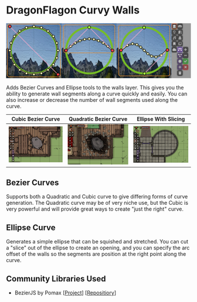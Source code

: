 # DragonFlagon Curvy Walls

![Curvy Walls Banner](../.assets/df-curvy-walls-banner.png)

Adds Bezier Curves and Ellipse tools to the walls layer. This gives you the ability to generate wall segments along a curve quickly and easily. You can also increase or decrease the number of wall segments used along the curve.

| Cubic Bezier Curve | Quadratic Bezier Curve | Ellipse With Slicing |
| :----------------: | :--------------------: | :------------------: |
| [![Quadratic Curve](../.assets/df-curvy-walls-cubic.gif)](../.assets/df-curvy-walls-cubic.mp4)| [![Quadratic Curve](../.assets/df-curvy-walls-quadratic.gif)](../.assets/df-curvy-walls-quadratic.mp4)| [![Quadratic Curve](../.assets/df-curvy-walls-ellipse.gif)](../.assets/df-curvy-walls-ellipse.mp4) |

## Bezier Curves

Supports both a Quadratic and Cubic curve to give differing forms of curve generation. The Quadratic curve may be of very niche use, but the Cubic is very powerful and will provide great ways to create "just the right" curve.

## Ellipse Curve

Generates a simple ellipse that can be squished and stretched. You can cut a "slice" out of the ellipse to create an opening, and you can specify the arc offset of the walls so the segments are position at the right point along the curve.

## Community Libraries Used
- BezierJS by Pomax [[Project](https://pomax.github.io/bezierjs)] [[Repositiory](https://github.com/Pomax/bezierjs)]
